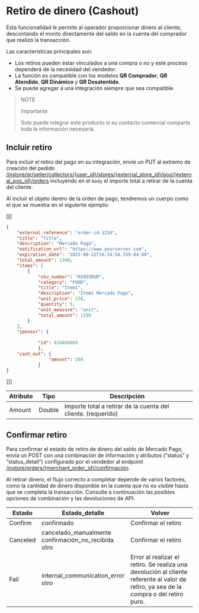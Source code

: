 # Retiro de dinero (Cashout)

Esta funcionalidad le permite al operador proporcionar dinero al cliente, descontando el monto directamente del saldo en la cuenta del comprador que realizó la transacción.

Las características principales son:
* Los retiros pueden estar vinculados a una compra o no y este proceso dependerá de la necesidad del vendedor.
* La función es compatible con los modelos **QR Comprador**, **QR Atendido**, **QR Dinámico** y **QR Desatentido**.
* Se puede agregar a una integración siempre que sea compatible.

> NOTE
>
> Importante
>
> Solo puede integrar este producto si su contacto comercial comparte toda la información necesaria.

## Incluir retiro

Para incluir el retiro del pago en su integración, envíe un PUT al extremo de creación del pedido [/instore/qr/seller/collectors/{user_id}/stores/{external_store_id}/pos/{external_pos_id}/orders](https://www.mercadopago[FAKER][URL][DOMAIN]/developers/es/reference/instore_orders_v2/_instore_qr_seller_collectors_user_id_stores_external_store_id_pos_external_pos_id_orders/put) incluyendo en el `body` el importe total a retirar de la cuenta del cliente.

Al incluir el objeto dentro de la orden de pago, tendremos un cuerpo como el que se muestra en el siguiente ejemplo:

[[[
```json
​​{
    "external_reference": "order-id-1234",
    "title": "Title",
    "description": "Mercado Pago",
    "notification_url": "https://www.yourserver.com",
    "expiration_date": "2023-08-22T16:34:56.559-04:00",
    "total_amount": 1390,
    "items": [
        {
            "sku_number": "KS955RUR",
            "category": "FOOD",
            "title": "Item1",
            "description": "Item1 Mercado Pago",
            "unit_price": 238,
            "quantity": 5,
            "unit_measure": "unit",
            "total_amount": 1190
        }
    ],
    "sponsor": {
    
            "id": 820480089
            },
    "cash_out": {
                "amount": 200
            }
}
```
]]]

| Atributo | Tipo | Descripción |
|---|---|--- |
| Amount | Double | Importe total a retirar de la cuenta del cliente. (requerido)|

## Confirmar retiro

Para confirmar el estado de retiro de dinero del saldo de Mercado Pago, envía un POST con una combinación de información y atributos (“status” y “status_detail”) configurado por el vendedor al endpoint [/instore/orders/{merchant_order_id}/confirmación](https://www.mercadopago[FAKER][URL][DOMAIN]/developers/es/reference/cashout-qr/_instore_orders_merchant_order_id_confirmation/post).
 
Al retirar dinero, el flujo correcto a completar depende de varios factores, como la cantidad de dinero disponible en la cuenta que no es visible hasta que se completa la transacción. Consulte a continuación las posibles opciones de combinación y las devoluciones de API:
 
| Estado | Estado_detalle | Volver |
| --- | --- |--- |
| Confirm | confirmado | Confirmar el retiro|
| Canceled | cancelado_manualmente <br/> confirmación_no_recibida <br/> otro | Confirmar el retiro |
| Fail | internal_communication_error <br/> otro | Error al realizar el retiro. Se realiza una devolución al cliente referente al valor de retiro, ya sea de la compra o del retiro puro.|